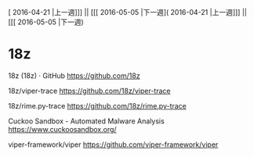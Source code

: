 [ 2016-04-21 |上一週]]] || [[[ 2016-05-05 |下一週]( 2016-04-21 |上一週]]] || [[[ 2016-05-05 |下一週)



# 18z

18z (18z) · GitHub
<https://github.com/18z>  

18z/viper-trace
<https://github.com/18z/viper-trace>  

18z/rime.py-trace
<https://github.com/18z/rime.py-trace>  

Cuckoo Sandbox - Automated Malware Analysis
<https://www.cuckoosandbox.org/>  

viper-framework/viper
<https://github.com/viper-framework/viper>  